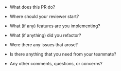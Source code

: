 - What does this PR do?


- Where should your reviewer start?


- What (if any) features are you implementing?


- What (if anything) did you refactor?


- Were there any issues that arose?


- Is there anything that you need from your teammate?


- Any other comments, questions, or concerns?
